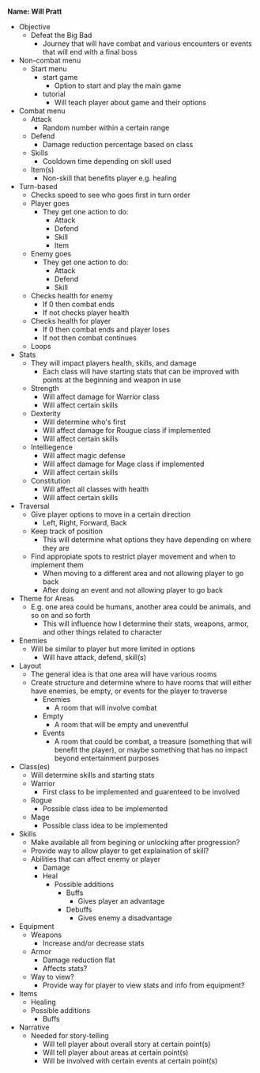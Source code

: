 **Name: Will Pratt** 

* Objective
  * Defeat the Big Bad
    * Journey that will have combat and various encounters or events that will end with a final boss
* Non-combat menu
    * Start menu
      * start game
        * Option to start and play the main game 
      * tutorial
        * Will teach player about game and their options
* Combat menu
    * Attack
      * Random number within a certain range
    * Defend
      * Damage reduction percentage based on class
    * Skills 
      * Cooldown time depending on skill used 
    * Item(s)
      * Non-skill that benefits player e.g. healing
* Turn-based
  * Checks speed to see who goes first in turn order
  * Player goes
    * They get one action to do:
      * Attack
      * Defend
      * Skill
      * Item
  * Enemy goes
    * They get one action to do:
      * Attack
      * Defend
      * Skill
  * Checks health for enemy
    * If 0 then combat ends
    * If not checks player health
  * Checks health for player
    * If 0 then combat ends and player loses
    * If not then combat continues
  * Loops
* Stats
  * They will impact players health, skills, and damage 
    * Each class will have starting stats that can be improved with points at 
      the beginning and weapon in use
  * Strength
    * Will affect damage for Warrior class
    * Will affect certain skills
  * Dexterity
    * Will determine who's first
    * Will affect damage for Rougue class if implemented
    * Will affect certain skills
  * Intelliegence
    * Will affect magic defense
    * Will affect damage for Mage class if implemented
    * Will affect certain skills 
  * Constitution
    * Will affect all classes with health
    * Will affect certain skills
* Traversal
  * Give player options to move in a certain direction
    * Left, Right, Forward, Back
  * Keep track of position
    * This will determine what options they have depending on where they are
  *  Find appropiate spots to restrict player movement and when to implement them
     *  When moving to a different area and not allowing player to go back
     *  After doing an event and not allowing player to go back
* Theme for Areas
  * E.g. one area could be humans, another area could be animals, and so on and so forth
    * This will influence how I determine their stats, weapons, armor, and other things related to character
* Enemies
  * Will be similar to player but more limited in options
    * Will have attack, defend, skill(s)
* Layout
  * The general idea is that one area will have various rooms 
  * Create structure and determine where to have rooms that will either have enemies, be empty, or events for the player to traverse
    * Enemies
      * A room that will involve combat
    * Empty
      * A room that will be empty and uneventful
    * Events
      * A room that could be combat, a treasure (something that will benefit the player), or maybe something that has no impact beyond entertainment purposes
* Class(es)
  * Will determine skills and starting stats
  * Warrior
    * First class to be implemented and guarenteed to be involved
  * Rogue
    * Possible class idea to be implemented
  * Mage
    * Possible class idea to be implemented
* Skills
  * Make available all from begining or unlocking after progression?
  * Provide way to allow player to get explaination of skill?
  * Abilities that can affect enemy or player
    * Damage
    * Heal
      * Possible additions
        * Buffs
          * Gives player an advantage 
        * Debuffs
          * Gives enemy a disadvantage
* Equipment
  * Weapons
    * Increase and/or decrease stats
  * Armor
    * Damage reduction flat
    * Affects stats?
  * Way to view?
    *  Provide way for player to view stats and info from equipment?
* Items
  * Healing 
  * Possible additions
    *  Buffs
* Narrative
  * Needed for story-telling
    * Will tell player about overall story at certain point(s)
    * Will tell player about areas at certain point(s)
    * Will be involved with certain events at certain point(s)